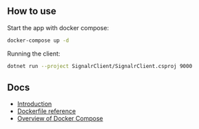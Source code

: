 ## How to use

Start the app with docker compose:

```sh
docker-compose up -d
```

Running the client:

```sh
dotnet run --project SignalrClient/SignalrClient.csproj 9000
```

## Docs

* [Introduction](https://phoenixnap.com/kb/docker-image-vs-container)
* [Dockerfile reference](https://docs.docker.com/engine/reference/builder/)
* [Overview of Docker Compose](https://docs.docker.com/compose/)